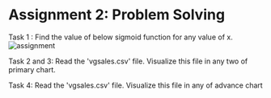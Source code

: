 # Assignment 2: Problem Solving
Task 1 : Find the value of below sigmoid function for any value of x.
![assignment](https://user-images.githubusercontent.com/112770219/188283871-4393fb3c-cd64-4aa6-a4a9-aaf06680f679.png)

Task 2 and 3: Read the 'vgsales.csv' file. Visualize this file in any two of primary chart.

Task 4: Read the 'vgsales.csv' file. Visualize this file in any of advance chart
